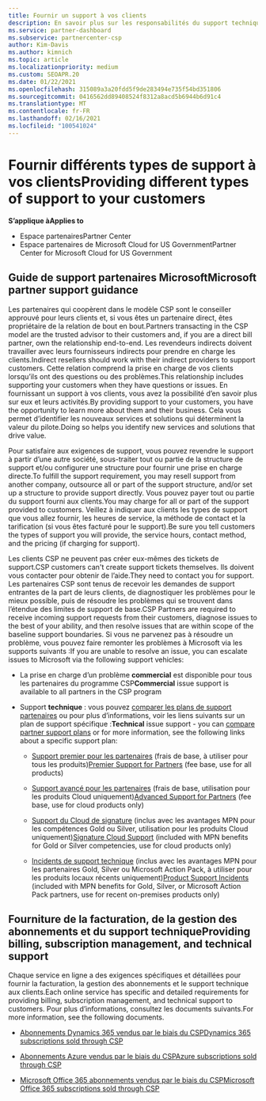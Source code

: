 ```yaml
---
title: Fournir un support à vos clients
description: En savoir plus sur les responsabilités du support technique pour les partenaires du programme CSP. Couvre la prise en charge de la facturation, de la gestion des abonnements et des problèmes techniques.
ms.service: partner-dashboard
ms.subservice: partnercenter-csp
author: Kim-Davis
ms.author: kimnich
ms.topic: article
ms.localizationpriority: medium
ms.custom: SEOAPR.20
ms.date: 01/22/2021
ms.openlocfilehash: 315089a3a20fdd5f9de283494e735f54bd351806
ms.sourcegitcommit: 0416562dd89408524f8312a8acd5b6944b6d91c4
ms.translationtype: MT
ms.contentlocale: fr-FR
ms.lasthandoff: 02/16/2021
ms.locfileid: "100541024"
---
```

# <a name="providing-different-types-of-support-to-your-customers"></a><span data-ttu-id="8d4cd-104">Fournir différents types de support à vos clients</span><span class="sxs-lookup"><span data-stu-id="8d4cd-104">Providing different types of support to your customers</span></span>

<span data-ttu-id="8d4cd-105">**S’applique à**</span><span class="sxs-lookup"><span data-stu-id="8d4cd-105">**Applies to**</span></span>

-  <span data-ttu-id="8d4cd-106">Espace partenaires</span><span class="sxs-lookup"><span data-stu-id="8d4cd-106">Partner Center</span></span>
-  <span data-ttu-id="8d4cd-107">Espace partenaires de Microsoft Cloud for US Government</span><span class="sxs-lookup"><span data-stu-id="8d4cd-107">Partner Center for Microsoft Cloud for US Government</span></span>


## <a name="microsoft-partner-support-guidance"></a><span data-ttu-id="8d4cd-108">Guide de support partenaires Microsoft</span><span class="sxs-lookup"><span data-stu-id="8d4cd-108">Microsoft partner support guidance</span></span>

<span data-ttu-id="8d4cd-109">Les partenaires qui coopèrent dans le modèle CSP sont le conseiller approuvé pour leurs clients et, si vous êtes un partenaire direct, êtes propriétaire de la relation de bout en bout.</span><span class="sxs-lookup"><span data-stu-id="8d4cd-109">Partners transacting in the CSP model are the trusted advisor to their customers and, if you are a direct bill partner, own the relationship end-to-end.</span></span> <span data-ttu-id="8d4cd-110">Les revendeurs indirects doivent travailler avec leurs fournisseurs indirects pour prendre en charge les clients.</span><span class="sxs-lookup"><span data-stu-id="8d4cd-110">Indirect resellers should work with their indirect providers to support customers.</span></span> <span data-ttu-id="8d4cd-111">Cette relation comprend la prise en charge de vos clients lorsqu’ils ont des questions ou des problèmes.</span><span class="sxs-lookup"><span data-stu-id="8d4cd-111">This relationship includes supporting your customers when they have questions or issues.</span></span> <span data-ttu-id="8d4cd-112">En fournissant un support à vos clients, vous avez la possibilité d’en savoir plus sur eux et leurs activités.</span><span class="sxs-lookup"><span data-stu-id="8d4cd-112">By providing support to your customers, you have the opportunity to learn more about them and their business.</span></span> <span data-ttu-id="8d4cd-113">Cela vous permet d’identifier les nouveaux services et solutions qui déterminent la valeur du pilote.</span><span class="sxs-lookup"><span data-stu-id="8d4cd-113">Doing so helps you identify new services and solutions that drive value.</span></span>

<span data-ttu-id="8d4cd-114">Pour satisfaire aux exigences de support, vous pouvez revendre le support à partir d’une autre société, sous-traiter tout ou partie de la structure de support et/ou configurer une structure pour fournir une prise en charge directe.</span><span class="sxs-lookup"><span data-stu-id="8d4cd-114">To fulfill the support requirement, you may resell support from another company, outsource all or part of the support structure, and/or set up a structure to provide support directly.</span></span> <span data-ttu-id="8d4cd-115">Vous pouvez payer tout ou partie du support fourni aux clients.</span><span class="sxs-lookup"><span data-stu-id="8d4cd-115">You may charge for all or part of the support provided to customers.</span></span> <span data-ttu-id="8d4cd-116">Veillez à indiquer aux clients les types de support que vous allez fournir, les heures de service, la méthode de contact et la tarification (si vous êtes facturé pour le support).</span><span class="sxs-lookup"><span data-stu-id="8d4cd-116">Be sure you tell customers the types of support you will provide, the service hours, contact method, and the pricing (if charging for support).</span></span>

<span data-ttu-id="8d4cd-117">Les clients CSP ne peuvent pas créer eux-mêmes des tickets de support.</span><span class="sxs-lookup"><span data-stu-id="8d4cd-117">CSP customers can't create support tickets themselves.</span></span> <span data-ttu-id="8d4cd-118">Ils doivent vous contacter pour obtenir de l’aide.</span><span class="sxs-lookup"><span data-stu-id="8d4cd-118">They need to contact you for support.</span></span> <span data-ttu-id="8d4cd-119">Les partenaires CSP sont tenus de recevoir les demandes de support entrantes de la part de leurs clients, de diagnostiquer les problèmes pour le mieux possible, puis de résoudre les problèmes qui se trouvent dans l’étendue des limites de support de base.</span><span class="sxs-lookup"><span data-stu-id="8d4cd-119">CSP Partners are required to receive incoming support requests from their customers, diagnose issues to the best of your ability, and then resolve issues that are within scope of the baseline support boundaries.</span></span> <span data-ttu-id="8d4cd-120">Si vous ne parvenez pas à résoudre un problème, vous pouvez faire remonter les problèmes à Microsoft via les supports suivants :</span><span class="sxs-lookup"><span data-stu-id="8d4cd-120">If you are unable to resolve an issue, you can escalate issues to Microsoft via the following support vehicles:</span></span>

- <span data-ttu-id="8d4cd-121">La prise en charge d’un problème **commercial** est disponible pour tous les partenaires du programme CSP</span><span class="sxs-lookup"><span data-stu-id="8d4cd-121">**Commercial** issue support is available to all partners in the CSP program</span></span>

- <span data-ttu-id="8d4cd-122">Support **technique** : vous pouvez [comparer les plans de support partenaires](https://partner.microsoft.com/support/partnersupport) ou pour plus d’informations, voir les liens suivants sur un plan de support spécifique :</span><span class="sxs-lookup"><span data-stu-id="8d4cd-122">**Technical** issue support - you can [compare partner support plans](https://partner.microsoft.com/support/partnersupport) or for more information, see the following links  about a specific support plan:</span></span>

  - <span data-ttu-id="8d4cd-123">[Support premier pour les partenaires](https://partner.microsoft.com/support/microsoft-services-premier-support) (frais de base, à utiliser pour tous les produits)</span><span class="sxs-lookup"><span data-stu-id="8d4cd-123">[Premier Support for Partners](https://partner.microsoft.com/support/microsoft-services-premier-support) (fee base, use for all products)</span></span>

  - <span data-ttu-id="8d4cd-124">[Support avancé pour les partenaires](https://partner.microsoft.com/support/advanced-cloud-support) (frais de base, utilisation pour les produits Cloud uniquement)</span><span class="sxs-lookup"><span data-stu-id="8d4cd-124">[Advanced Support for Partners](https://partner.microsoft.com/support/advanced-cloud-support) (fee base, use for cloud products only)</span></span>

  - <span data-ttu-id="8d4cd-125">[Support du Cloud de signature](manage-your-partner-network-benefits.md) (inclus avec les avantages MPN pour les compétences Gold ou Silver, utilisation pour les produits Cloud uniquement)</span><span class="sxs-lookup"><span data-stu-id="8d4cd-125">[Signature Cloud Support](manage-your-partner-network-benefits.md) (included with MPN benefits for Gold or Silver competencies, use for cloud products only)</span></span>

  - <span data-ttu-id="8d4cd-126">[Incidents de support technique](manage-your-partner-network-benefits.md) (inclus avec les avantages MPN pour les partenaires Gold, Silver ou Microsoft Action Pack, à utiliser pour les produits locaux récents uniquement)</span><span class="sxs-lookup"><span data-stu-id="8d4cd-126">[Product Support Incidents](manage-your-partner-network-benefits.md) (included with MPN benefits for Gold, Silver, or Microsoft Action Pack partners, use for recent on-premises products only)</span></span>

## <a name="providing-billing-subscription-management-and-technical-support"></a><span data-ttu-id="8d4cd-127">Fourniture de la facturation, de la gestion des abonnements et du support technique</span><span class="sxs-lookup"><span data-stu-id="8d4cd-127">Providing billing, subscription management, and technical support</span></span> 

<span data-ttu-id="8d4cd-128">Chaque service en ligne a des exigences spécifiques et détaillées pour fournir la facturation, la gestion des abonnements et le support technique aux clients.</span><span class="sxs-lookup"><span data-stu-id="8d4cd-128">Each online service has specific and detailed requirements for providing billing, subscription management, and technical support to customers.</span></span> <span data-ttu-id="8d4cd-129">Pour plus d’informations, consultez les documents suivants.</span><span class="sxs-lookup"><span data-stu-id="8d4cd-129">For more information, see the following documents.</span></span>

- [<span data-ttu-id="8d4cd-130">Abonnements Dynamics 365 vendus par le biais du CSP</span><span class="sxs-lookup"><span data-stu-id="8d4cd-130">Dynamics 365 subscriptions sold through CSP</span></span>](https://www.microsoftpartnercommunity.com/t5/CSP/Microsoft-Partner-Support-Guidance/m-p/5262#M30)

- [<span data-ttu-id="8d4cd-131">Abonnements Azure vendus par le biais du CSP</span><span class="sxs-lookup"><span data-stu-id="8d4cd-131">Azure subscriptions sold through CSP</span></span>](https://www.microsoftpartnercommunity.com/t5/CSP/Microsoft-Partner-Support-Guidance/m-p/5263#M31)

- [<span data-ttu-id="8d4cd-132">Microsoft Office 365 abonnements vendus par le biais du CSP</span><span class="sxs-lookup"><span data-stu-id="8d4cd-132">Microsoft Office 365 subscriptions sold through CSP</span></span>](https://www.microsoftpartnercommunity.com/t5/CSP/Microsoft-Partner-Support-Guidance/m-p/5264#M32)
